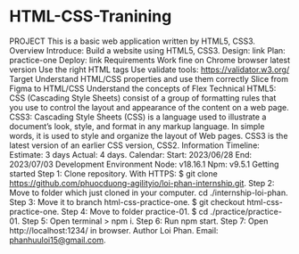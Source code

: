 # HTML-CSS-Tranining
PROJECT
This is a basic web application written by HTML5, CSS3.
Overview
Introduce:
Build a website using HTML5, CSS3.
Design: link
Plan: practice-one
Deploy: link
Requirements
Work fine on Chrome browser latest version
Use the right HTML tags
Use validate tools: https://validator.w3.org/
Target
Understand HTML/CSS properties and use them correctly
Slice from Figma to HTML/CSS
Understand the concepts of Flex
Technical
HTML5: CSS (Cascading Style Sheets) consist of a group of formatting rules that you use to control the layout and appearance of the content on a web page.
CSS3: Cascading Style Sheets (CSS) is a language used to illustrate a document’s look, style, and format in any markup language. In simple words, it is used to style and organize the layout of Web pages. CSS3 is the latest version of an earlier CSS version, CSS2.
Information
Timeline:
Estimate: 3 days
Actual: 4 days.
Calendar:
Start: 2023/06/28
End: 2023/07/03
Development Environment
Node: v18.16.1
Npm: v9.5.1
Getting started
Step 1: Clone repository.
With HTTPS:
$ git clone https://github.com/phuocduong-agilityio/loi-phan-internship.git.
Step 2: Move to folder which just cloned in your computer.
cd ./internship-loi-phan.
Step 3: Move it to branch html-css-practice-one.
$ git checkout html-css-practice-one.
Step 4: Move to folder practice-01.
$ cd ./practice/practice-01.
Step 5:
Open terminal > npm i.
Step 6:
Run npm start.
Step 7:
Open http://localhost:1234/ in browser.
Author
Loi Phan.
Email: phanhuuloi15@gmail.com.